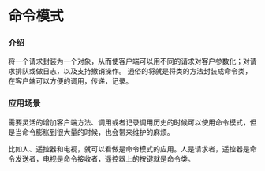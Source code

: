 # 命令模式

### 介绍
将一个请求封装为一个对象，从而使客户端可以用不同的请求对客户参数化；对请求排队或做日志，以及支持撤销操作。
通俗的将就是将类的方法封装成命令类，在客户端可以方便的调用，传递，记录。

### 应用场景
需要灵活的增加客户端方法、调用或者记录调用历史的时候可以使用命令模式，但是当命令膨胀到很大量的时候，也会带来维护的麻烦。

比如人、遥控器和电视，就可以看做是命令模式的应用。人是请求者，遥控器是命令发送者，电视是命令接收者，遥控器上的按键就是命令类。